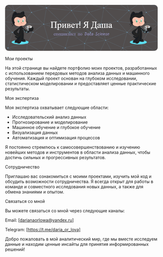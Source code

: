 ![Header](./github-header-image.png)


Мои проекты

На этой странице вы найдете портфолио моих проектов, разработанных с использованием передовых методов анализа данных и машинного обучения. Каждый проект основан на глубоком исследовании, статистическом моделировании и предоставляет ценные практические результаты.

Моя экспертиза

Моя экспертиза охватывает следующие области:

* Исследовательский анализ данных
* Прогнозирование и моделирование
* Машинное обучение и глубокое обучение
* Визуализация данных
* Автоматизация и оптимизация процессов

Я постоянно стремлюсь к самосовершенствованию и изучению новейших методов и инструментов в области анализа данных, чтобы достичь сильных и прогрессивных результатов.

Сотрудничество

Приглашаю вас ознакомиться с моими проектами, изучить мой код и обсудить возможности сотрудничества. Я всегда открыт для работы в команде и совместного исследования новых данных, а также для обмена знаниями и опытом.

Связаться со мной

Вы можете связаться со мной через следующие каналы: 

Email:    [darianaorlowa@yandex.ru]

Telegram: [https://t.me/daria_or_lova]
  
Добро пожаловать в мой аналитический мир, где мы вместе исследуем данные и находим ценные инсайты для принятия информированных решений!
